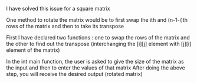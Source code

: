 I have solved this issue for a square matrix

One method to rotate the matrix would be to first swap the ith and (n-1-i)th rows of the matrix and then to take its transpose

First I have declared two functions : one to swap the rows of the matrix and the other to find out the transpose (interchanging the
 [i][j] element with [j][i] element of the matrix)
 
In the int main function, the user is asked to give the size of the matrix as the input and then to enter the values of that matrix
After doing the above step, you will receive the desired output (rotated matrix)
